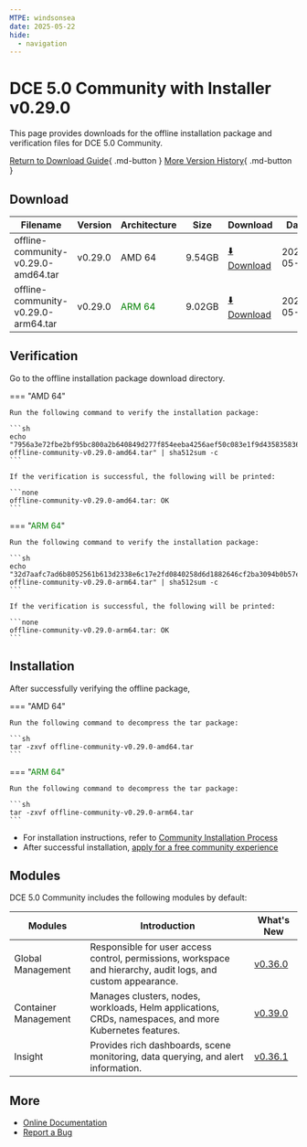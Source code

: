 ```yaml
---
MTPE: windsonsea
date: 2025-05-22
hide:
  - navigation
---
```


# DCE 5.0 Community with Installer v0.29.0

This page provides downloads for the offline installation package and verification files for DCE 5.0 Community.

[Return to Download Guide](../index.md){ .md-button } [More Version History](./dce5-installer-history.md){ .md-button }

## Download

| Filename | Version | Architecture | Size | Download | Date |
| --------- | ------- | ----------- | ---- | -------- | ---- |
| offline-community-v0.29.0-amd64.tar | v0.29.0 | AMD 64 | 9.54GB | [:arrow_down: Download](https://qiniu-download-public.daocloud.io/DaoCloud_Enterprise/dce5/offline-community-v0.29.0-amd64.tar) | 2025-05-14 |
| offline-community-v0.29.0-arm64.tar | v0.29.0 | <font color="green">ARM 64</font> | 9.02GB | [:arrow_down: Download](https://qiniu-download-public.daocloud.io/DaoCloud_Enterprise/dce5/offline-community-v0.29.0-arm64.tar) | 2025-05-14 |

## Verification

Go to the offline installation package download directory.

=== "AMD 64"

    Run the following command to verify the installation package:

    ```sh
    echo "7956a3e72fbe2bf95bc800a2b640849d277f854eeba4256aef50c083e1f9d43583583612182fc60e688d39eeb560bb54d1842ddcf281aaeb3831d8ac9e0a8ab6  offline-community-v0.29.0-amd64.tar" | sha512sum -c
    ```

    If the verification is successful, the following will be printed:

    ```none
    offline-community-v0.29.0-amd64.tar: OK
    ```

=== "<font color="green">ARM 64</font>"

    Run the following command to verify the installation package:

    ```sh
    echo "32d7aafc7ad6b8052561b613d2338e6c17e2fd0840258d6d1882646cf2ba3094b0b57e27a637e9836e87385d1ffad6c3b2c18f5fe9180a13f26e3d4c8d2390d0  offline-community-v0.29.0-arm64.tar" | sha512sum -c
    ```

    If the verification is successful, the following will be printed:

    ```none
    offline-community-v0.29.0-arm64.tar: OK
    ```

## Installation

After successfully verifying the offline package,

=== "AMD 64"

    Run the following command to decompress the tar package:

    ```sh
    tar -zxvf offline-community-v0.29.0-amd64.tar
    ```

=== "<font color="green">ARM 64</font>"

    Run the following command to decompress the tar package:

    ```sh
    tar -zxvf offline-community-v0.29.0-arm64.tar
    ```

- For installation instructions, refer to [Community Installation Process](../../install/community/k8s/online.md#_2)
- After successful installation, [apply for a free community experience](../../dce/license0.md)

## Modules

DCE 5.0 Community includes the following modules by default:

| Modules | Introduction | What's New |
| -------- | ----------- | ---------- |
| Global Management | Responsible for user access control, permissions, workspace and hierarchy, audit logs, and custom appearance. | [v0.36.0](../../ghippo/intro/release-notes.md#v0360) |
| Container Management | Manages clusters, nodes, workloads, Helm applications, CRDs, namespaces, and more Kubernetes features. | [v0.39.0](../../kpanda/intro/release-notes.md#v0390) |
| Insight | Provides rich dashboards, scene monitoring, data querying, and alert information. | [v0.36.1](../../insight/intro/release-notes.md#v0361) |

## More

- [Online Documentation](../../dce/index.md)
- [Report a Bug](https://github.com/DaoCloud/DaoCloud-docs/issues)
